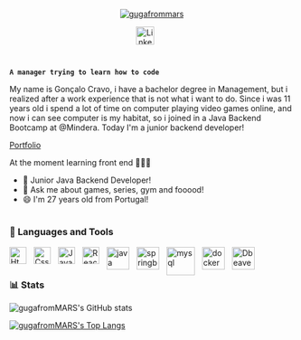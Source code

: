 <p align="center">
 <a href="https://github.com/gugafromMARS">
    <img src="https://imagizer.imageshack.com/img924/5382/YeNK1v.png" alt="gugafrommars">
 </a>
 </p>
<p align="center">
    <a href="https://www.linkedin.com/in/goncaloscravo/"><img  width="32px" src="https://cdn.jsdelivr.net/gh/devicons/devicon/icons/linkedin/linkedin-original.svg" alt="Linkedin"></a>
    &#8287;&#8287;&#8287;&#8287;&#8287;
</p>

#

**`A manager trying to learn how to code`**

My name is Gonçalo Cravo, i have a bachelor degree in Management, but i realized after a work experience that is not what i want to do. 
Since i was 11 years old i spend a lot of time on computer playing video games online, and now i can see computer is my habitat,
so i joined in a Java Backend Bootcamp at @Mindera. Today I'm a junior backend developer!

[Portfolio](https://gugafrommars.github.io/GoncaloCravo/)

At the moment learning front end 👨🏻‍💻


- 🌱 Junior Java Backend Developer!
- 💬 Ask me about games, series, gym and fooood!
- 😄 I'm 27 years old from Portugal!

#

### 🧰 Languages and Tools



<img align="left"  alt="Html" width="30px" style="padding-right:10px;" src="https://www.svgrepo.com/show/452228/html-5.svg"/>
<img align="left"  alt="Css" width="30px" style="padding-right:10px;" src="https://www.svgrepo.com/show/452185/css-3.svg"/>
<img align="left"  alt="JavaScript" width="30px" style="padding-right:10px;" src="https://www.svgrepo.com/show/349419/javascript.svg"/>
<img align="left"  alt="React" width="30px" style="padding-right:10px;" src="https://www.svgrepo.com/show/493719/react-javascript-js-framework-facebook.svg"/>
<img align="left" alt="java" width="40px" style="padding-right:10px;" src="https://cdn.jsdelivr.net/gh/devicons/devicon/icons/java/java-original-wordmark.svg"/>
<img align="left" alt="springboot" width="40px" style="padding-right:10px;" src="https://www.vectorlogo.zone/logos/springio/springio-icon.svg"/>
<img align="left" alt="mysql" width="50px" style="padding-right:10px;" src="https://cdn.jsdelivr.net/gh/devicons/devicon/icons/mysql/mysql-original-wordmark.svg"/>
<img align="left" alt="docker" width="40px" style="padding-right:10px;" src="https://cdn.jsdelivr.net/gh/devicons/devicon/icons/docker/docker-plain-wordmark.svg"/>
<img align="left" alt="Dbeaver" width="40px" style="padding-right:10px;" src="https://upload.wikimedia.org/wikipedia/commons/thumb/b/b5/DBeaver_logo.svg/512px-DBeaver_logo.svg.png"/>







<br>

#

### 📊 Stats

![gugafromMARS's GitHub stats](https://github-readme-stats-beta-sand-28.vercel.app/api?username=gugafromMARS&show_icons=true&theme=gruvbox)


[![gugafromMARS's Top Langs](https://github-readme-stats.vercel.app/api/top-langs/?username=gugafromMARS&layout=compact&theme=gruvbox)](https://github.com/gugafromMARS/github-readme-stats)
